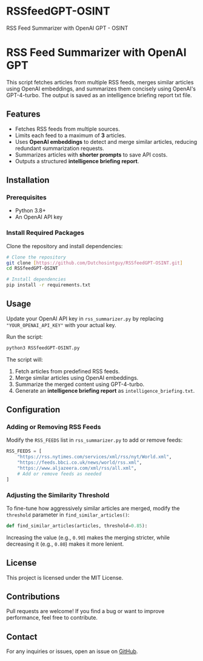 # RSSfeedGPT-OSINT
RSS Feed Summarizer with OpenAI GPT - OSINT

# RSS Feed Summarizer with OpenAI GPT

This script fetches articles from multiple RSS feeds, merges similar articles using OpenAI embeddings, and summarizes them concisely using OpenAI's GPT-4-turbo. The output is saved as an intelligence briefing report txt file.

## Features
- Fetches RSS feeds from multiple sources.
- Limits each feed to a maximum of **3** articles.
- Uses **OpenAI embeddings** to detect and merge similar articles, reducing redundant summarization requests.
- Summarizes articles with **shorter prompts** to save API costs.
- Outputs a structured **intelligence briefing report**.

## Installation
### Prerequisites
- Python 3.8+
- An OpenAI API key

### Install Required Packages
Clone the repository and install dependencies:

```bash
# Clone the repository
git clone [https://github.com/Dutchosintguy/RSSfeedGPT-OSINT.git]
cd RSSfeedGPT-OSINT

# Install dependencies
pip install -r requirements.txt
```

## Usage
Update your OpenAI API key in `rss_summarizer.py` by replacing `"YOUR_OPENAI_API_KEY"` with your actual key.

Run the script:

```bash
python3 RSSfeedGPT-OSINT.py
```

The script will:
1. Fetch articles from predefined RSS feeds.
2. Merge similar articles using OpenAI embeddings.
3. Summarize the merged content using GPT-4-turbo.
4. Generate an **intelligence briefing report** as `intelligence_briefing.txt`.

## Configuration
### Adding or Removing RSS Feeds
Modify the `RSS_FEEDS` list in `rss_summarizer.py` to add or remove feeds:

```python
RSS_FEEDS = [
    "https://rss.nytimes.com/services/xml/rss/nyt/World.xml",
    "https://feeds.bbci.co.uk/news/world/rss.xml",
    "https://www.aljazeera.com/xml/rss/all.xml",
    # Add or remove feeds as needed
]
```

### Adjusting the Similarity Threshold
To fine-tune how aggressively similar articles are merged, modify the `threshold` parameter in `find_similar_articles()`:

```python
def find_similar_articles(articles, threshold=0.85):
```

Increasing the value (e.g., `0.90`) makes the merging stricter, while decreasing it (e.g., `0.80`) makes it more lenient.

## License
This project is licensed under the MIT License.

## Contributions
Pull requests are welcome! If you find a bug or want to improve performance, feel free to contribute.

## Contact
For any inquiries or issues, open an issue on [GitHub](https://github.com/yourusername/rss-feed-summarizer/issues).

